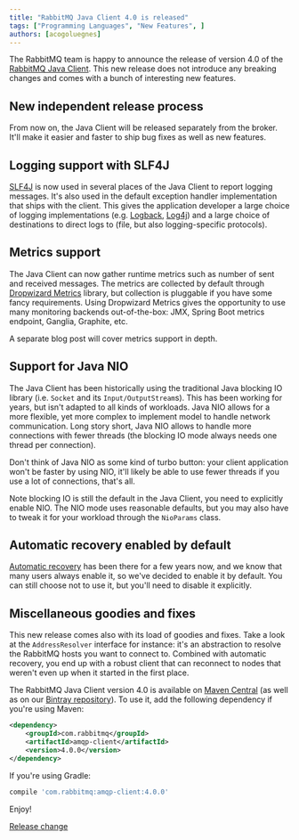 ```yaml
---
title: "RabbitMQ Java Client 4.0 is released"
tags: ["Programming Languages", "New Features", ]
authors: [acogoluegnes]
---
```


The RabbitMQ team is happy to announce the release of version 4.0 of the [RabbitMQ Java Client](/client-libraries/java-api-guide). This new release does not introduce any breaking changes and comes with a bunch of interesting new features.

<!-- truncate -->

## New independent release process

From now on, the Java Client will be released separately from the broker. It'll make it easier and faster to ship bug fixes as well as new features.

## Logging support with SLF4J

[SLF4J](http://www.slf4j.org/) is now used in several places of the Java Client to report logging messages. It's also used in the default exception handler implementation that ships with the client. This gives the application developer a large choice of logging implementations (e.g. [Logback](http://logback.qos.ch/), [Log4j](http://logging.apache.org/log4j/2.x/)) and a large choice of destinations to direct logs to (file, but also logging-specific protocols).

## Metrics support

The Java Client can now gather runtime metrics such as number of sent and received messages. The metrics are collected by default through [Dropwizard Metrics](http://metrics.dropwizard.io/) library, but collection is pluggable if you have some fancy requirements. Using Dropwizard Metrics gives the opportunity to use many monitoring backends out-of-the-box: JMX, Spring Boot metrics endpoint, Ganglia, Graphite, etc.

A separate blog post will cover metrics support in depth.

## Support for Java NIO

The Java Client has been historically using the traditional Java blocking IO library (i.e. `Socket` and its `Input/OutputStream`s). This has been working for years, but isn't adapted to all kinds of workloads. Java NIO allows for a more flexible, yet more complex to implement model to handle network communication. Long story short, Java NIO allows to handle more connections with fewer threads (the blocking IO mode always needs one thread per connection).

Don't think of Java NIO as some kind of turbo button: your client application won't be faster by using NIO, it'll likely be able to use fewer threads if you use a lot of connections, that's all.

Note blocking IO is still the default in the Java Client, you need to explicitly enable NIO. The NIO mode uses reasonable defaults, but you may also have to tweak it for your workload through the `NioParams` class.

## Automatic recovery enabled by default

[Automatic recovery](/client-libraries/java-api-guide#recovery) has been there for a few years now, and we know that many users always enable it, so we've decided to enable it by default. You can still choose not to use it, but you'll need to disable it explicitly.

## Miscellaneous goodies and fixes

This new release comes also with its load of goodies and fixes. Take a look at the `AddressResolver` interface for instance: it's an abstraction to resolve the RabbitMQ hosts you want to connect to. Combined with automatic recovery, you end up with a robust client that can reconnect to nodes that weren't even up when it started in the first place.

The RabbitMQ Java Client version 4.0 is available on [Maven Central](http://search.maven.org/#search%7Cga%7C1%7Cg%3A%22com.rabbitmq%22%20AND%20a%3A%22amqp-client%22) (as well as on our [Bintray repository](https://bintray.com/rabbitmq/maven/com.rabbitmq%3Aamqp-client)). To use it, add the following dependency if you're using Maven:

```xml
<dependency>
    <groupId>com.rabbitmq</groupId>
    <artifactId>amqp-client</artifactId>
    <version>4.0.0</version>
</dependency>
```

If you're using Gradle:

```groovy
compile 'com.rabbitmq:amqp-client:4.0.0'
```

Enjoy!

[Release change](https://github.com/rabbitmq/rabbitmq-java-client/releases/tag/v4.0.0)
